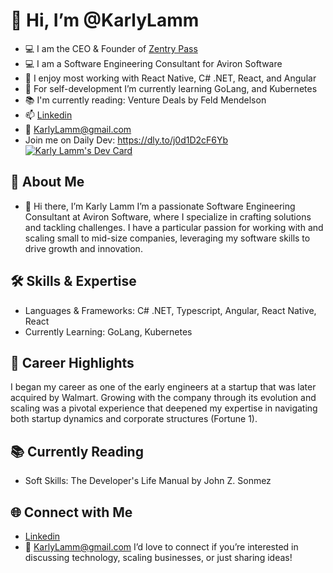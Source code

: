 # 👋 Hi, I’m @KarlyLamm 
- 💻 I am the CEO & Founder of [Zentry Pass](https://www.zentrypass.com) 
- 💻 I am a Software Engineering Consultant for Aviron Software
- 👀 I enjoy most working with React Native, C# .NET, React, and Angular
- 🌱 For self-development I’m currently learning GoLang, and Kubernetes
- 📚 I'm currently reading: Venture Deals by Feld Mendelson
- 📫 [Linkedin](https://www.linkedin.com/in/karly-lamm-0289a9141/) 
- 📧 KarlyLamm@gmail.com
- Join me on Daily Dev: https://dly.to/j0d1D2cF6Yb
[![Karly Lamm's Dev Card](https://api.daily.dev/devcards/v2/uOOG0emKc3JriGw20fwfd.png?type=wide&r=0wv)](https://app.daily.dev/klamm24)



## 🌟 About Me
- 👋 Hi there, I’m Karly Lamm
I’m a passionate Software Engineering Consultant at Aviron Software, where I specialize in crafting solutions and tackling challenges. I have a particular passion for working with and scaling small to mid-size companies, leveraging my software skills to drive growth and innovation.

## 🛠️ Skills & Expertise
- Languages & Frameworks: C# .NET, Typescript, Angular, React Native, React
- Currently Learning: GoLang, Kubernetes

## 🚀 Career Highlights
I began my career as one of the early engineers at a startup that was later acquired by Walmart. Growing with the company through its evolution and scaling was a pivotal experience that deepened my expertise in navigating both startup dynamics and corporate structures (Fortune 1).

## 📚 Currently Reading
- Soft Skills: The Developer's Life Manual by John Z. Sonmez

## 🌐 Connect with Me
- [Linkedin](https://www.linkedin.com/in/karly-lamm-0289a9141/) 
- 📧 KarlyLamm@gmail.com
I’d love to connect if you’re interested in discussing technology, scaling businesses, or just sharing ideas!

<!---
KarlyLamm/KarlyLamm is a ✨ special ✨ repository because its `README.md` (this file) appears on your GitHub profile.
You can click the Preview link to take a look at your changes.
--->
